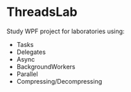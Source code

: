 # ThreadsLab
Study WPF project for laboratories using:
- Tasks
- Delegates
- Async
- BackgroundWorkers
- Parallel
- Compressing/Decompressing
